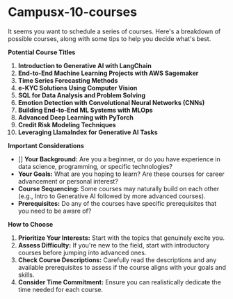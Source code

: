 # Campusx-10-courses

It seems you want to schedule a series of courses. Here's a breakdown of possible courses, along with some tips to help you decide what's best.

**Potential Course Titles**

1. **Introduction to Generative AI with LangChain**
2. **End-to-End Machine Learning Projects with AWS Sagemaker**
3. **Time Series Forecasting Methods** 
4. **e-KYC Solutions Using Computer Vision**
5. **SQL for Data Analysis and Problem Solving**
6. **Emotion Detection with Convolutional Neural Networks (CNNs)**
7. **Building End-to-End ML Systems with MLOps**
8. **Advanced Deep Learning with PyTorch**
9. **Credit Risk Modeling Techniques**
10. **Leveraging LlamaIndex for Generative AI Tasks** 

**Important Considerations** 

* [] **Your Background:**  Are you a beginner, or do you have experience in data science, programming, or specific technologies? 
* **Your Goals:** What are you hoping to learn? Are these courses for career advancement or personal interest?
* **Course Sequencing:** Some courses may naturally build on each other (e.g., Intro to Generative AI followed by more advanced courses).
* **Prerequisites:** Do any of the courses have specific prerequisites that you need to be aware of?

**How to Choose**

1. **Prioritize Your Interests:** Start with the topics that genuinely excite you.
2. **Assess Difficulty:** If you're new to the field, start with introductory courses before jumping into advanced ones.
3. **Check Course Descriptions:** Carefully read the descriptions and any available prerequisites to assess if the course aligns with your goals and skills.
4. **Consider Time Commitment:** Ensure you can realistically dedicate the time needed for each course. 


